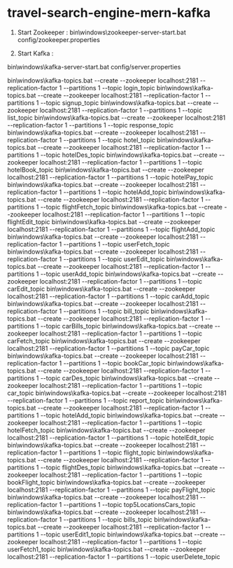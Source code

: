 # travel-search-engine-mern-kafka
1. Start Zookeeper :
bin\windows\zookeeper-server-start.bat config/zookeeper.properties

2. Start Kafka :

bin\windows\kafka-server-start.bat config/server.properties

bin\windows\kafka-topics.bat --create --zookeeper localhost:2181 --replication-factor 1 --partitions 1 --topic login_topic
bin\windows\kafka-topics.bat --create --zookeeper localhost:2181 --replication-factor 1 --partitions 1 --topic signup_topic
bin\windows\kafka-topics.bat --create --zookeeper localhost:2181 --replication-factor 1 --partitions 1 --topic list_topic
bin\windows\kafka-topics.bat --create --zookeeper localhost:2181 --replication-factor 1 --partitions 1 --topic response_topic
bin\windows\kafka-topics.bat --create --zookeeper localhost:2181 --replication-factor 1 --partitions 1 --topic hotel_topic
bin\windows\kafka-topics.bat --create --zookeeper localhost:2181 --replication-factor 1 --partitions 1 --topic hotelDes_topic
bin\windows\kafka-topics.bat --create --zookeeper localhost:2181 --replication-factor 1 --partitions 1 --topic hotelBook_topic
bin\windows\kafka-topics.bat --create --zookeeper localhost:2181 --replication-factor 1 --partitions 1 --topic hotelPay_topic
bin\windows\kafka-topics.bat --create --zookeeper localhost:2181 --replication-factor 1 --partitions 1 --topic hotelAdd_topic
bin\windows\kafka-topics.bat --create --zookeeper localhost:2181 --replication-factor 1 --partitions 1 --topic flightFetch_topic
bin\windows\kafka-topics.bat --create --zookeeper localhost:2181 --replication-factor 1 --partitions 1 --topic flightEdit_topic
bin\windows\kafka-topics.bat --create --zookeeper localhost:2181 --replication-factor 1 --partitions 1 --topic flightAdd_topic
bin\windows\kafka-topics.bat --create --zookeeper localhost:2181 --replication-factor 1 --partitions 1 --topic userFetch_topic
bin\windows\kafka-topics.bat --create --zookeeper localhost:2181 --replication-factor 1 --partitions 1 --topic userEdit_topic
bin\windows\kafka-topics.bat --create --zookeeper localhost:2181 --replication-factor 1 --partitions 1 --topic userAdd_topic
bin\windows\kafka-topics.bat --create --zookeeper localhost:2181 --replication-factor 1 --partitions 1 --topic carEdit_topic
bin\windows\kafka-topics.bat --create --zookeeper localhost:2181 --replication-factor 1 --partitions 1 --topic carAdd_topic
bin\windows\kafka-topics.bat --create --zookeeper localhost:2181 --replication-factor 1 --partitions 1 --topic bill_topic
bin\windows\kafka-topics.bat --create --zookeeper localhost:2181 --replication-factor 1 --partitions 1 --topic carBills_topic
bin\windows\kafka-topics.bat --create --zookeeper localhost:2181 --replication-factor 1 --partitions 1 --topic carFetch_topic
bin\windows\kafka-topics.bat --create --zookeeper localhost:2181 --replication-factor 1 --partitions 1 --topic payCar_topic
bin\windows\kafka-topics.bat --create --zookeeper localhost:2181 --replication-factor 1 --partitions 1 --topic bookCar_topic
bin\windows\kafka-topics.bat --create --zookeeper localhost:2181 --replication-factor 1 --partitions 1 --topic carDes_topic
bin\windows\kafka-topics.bat --create --zookeeper localhost:2181 --replication-factor 1 --partitions 1 --topic car_topic
bin\windows\kafka-topics.bat --create --zookeeper localhost:2181 --replication-factor 1 --partitions 1 --topic report_topic
bin\windows\kafka-topics.bat --create --zookeeper localhost:2181 --replication-factor 1 --partitions 1 --topic hotelAdd_topic
bin\windows\kafka-topics.bat --create --zookeeper localhost:2181 --replication-factor 1 --partitions 1 --topic hotelFetch_topic
bin\windows\kafka-topics.bat --create --zookeeper localhost:2181 --replication-factor 1 --partitions 1 --topic hotelEdit_topic
bin\windows\kafka-topics.bat --create --zookeeper localhost:2181 --replication-factor 1 --partitions 1 --topic flight_topic
bin\windows\kafka-topics.bat --create --zookeeper localhost:2181 --replication-factor 1 --partitions 1 --topic flightDes_topic
bin\windows\kafka-topics.bat --create --zookeeper localhost:2181 --replication-factor 1 --partitions 1 --topic bookFlight_topic
bin\windows\kafka-topics.bat --create --zookeeper localhost:2181 --replication-factor 1 --partitions 1 --topic payFlight_topic
bin\windows\kafka-topics.bat --create --zookeeper localhost:2181 --replication-factor 1 --partitions 1 --topic top5LocationsCars_topic
bin\windows\kafka-topics.bat --create --zookeeper localhost:2181 --replication-factor 1 --partitions 1 --topic bills_topic
bin\windows\kafka-topics.bat --create --zookeeper localhost:2181 --replication-factor 1 --partitions 1 --topic userEdit1_topic
bin\windows\kafka-topics.bat --create --zookeeper localhost:2181 --replication-factor 1 --partitions 1 --topic userFetch1_topic
bin\windows\kafka-topics.bat --create --zookeeper localhost:2181 --replication-factor 1 --partitions 1 --topic userDelete_topic

